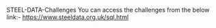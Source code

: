  STEEL-DATA-Challenges
You can access the challenges from the below link:-
https://www.steeldata.org.uk/sql.html
